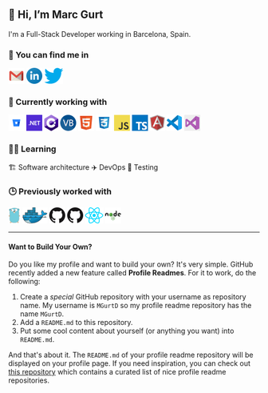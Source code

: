  ## 👋 Hi, I’m Marc Gurt
 
 I'm a Full-Stack Developer working in Barcelona, Spain.
 
 <p>
  <h3>📣 You can find me in</h3>
  
  <a href="mailto:marcgurt.developer@gmail.com?subject=[GitHub]%20🔥%20Prise%20de%20contact&body=Hello%20Marc%2C%0A%0A"><img src="icons/gmail.png"/></a>
  <a href="https://www.linkedin.com/in/marcgurt"><img src="icons/linkedin.png"/></a>
  <a href="https://twitter.com/marcgurt"><img src="icons/twitter.png"/></a>
</p>

<p>
  <h3>🔨 Currently working with</h3>

  <a href="https://bitbucket.org/" title="Bitbucket"><img src="icons/bitbucket.png" /></a>
  <a href="https://dotnet.microsoft.com/" title="dotNet"><img src="icons/dotnet.png" /></a>
  <a href="http://csharp.net/" title="C#"><img src="icons/csharp.png" /></a>
  <a href="https://docs.microsoft.com/en-us/dotnet/visual-basic/" title="Visual Basic"><img src="icons/vbnet.png" /></a>
  <a href="https://wikipedia.org/wiki/HTML" title="HTML"><img src="icons/html.png" /></a>
  <a href="https://wikipedia.org/wiki/CSS" title="CSS"><img src="icons/css.png" /></a>
  <a href="https://en.wikipedia.org/wiki/JavaScript" title="JavaScript"><img src="icons/javascript.png" /></a>
  <a href="https://www.typescriptlang.org/" title="TypeScript"><img src="icons/typescript.png" /></a>
  <a href="https://angular.io/" title="Angular"><img src="icons/angular.png" /></a>
  <a href="https://code.visualstudio.com/" title="Visual Studio Code"><img src="icons/vscode.png" /></a>
  <a href="https://visualstudio.microsoft.com/" title="Visual Studio 2022"><img src="icons/vstudio.png" /></a>
</p>

<p>
  <h3>🧑‍🎓 Learning</h3>
  
  🏗️ Software architecture
  ✈️ DevOps
  🧪 Testing
  
</p>

<p>
  <h3>🕒 Previously worked with</h3>

  <a href="https://golang.org/" title="Golang"><img src="icons/golang.png" /></a>
  <a href="https://www.docker.com/" title="Docker"><img src="icons/docker.png" /></a>
  <a href="https://github.com/" title="GitHub"><img src="icons/github.png" /></a>
  <a href="https://vuejs.org/" title="Vue"><img src="icons/github.png" /></a>
  <a href="https://reactjs.org/" title="React"><img src="icons/react.png" /></a>
  <a href="https://nodejs.org/" title="Nodejs"><img src="icons/node.png" /></a>
</p>

<!--
[![Top Langs](https://github-readme-stats.vercel.app/api/top-langs/?username=MGurtD&layout=compact)](https://github.com/anuraghazra/github-readme-stats)
-->

<hr>

#### Want to Build Your Own?

Do you like my profile and want to build your own? It's very simple. GitHub recently added a new feature called **Profile Readmes**. For it to work, do the following:

1. Create a *special* GitHub repository with your username as repository name. My username is `MGurtD` so my profile readme repository has the name `MGurtD`.
1. Add a `README.md` to this repository.
1. Put some cool content about yourself (or anything you want) into `README.md`.

And that's about it. The `README.md` of your profile readme repository will be displayed on your profile page. If you need inspiration, you can check out [this repository](https://github.com/abhisheknaiidu/awesome-github-profile-readme) which contains a curated list of nice profile readme repositories.
